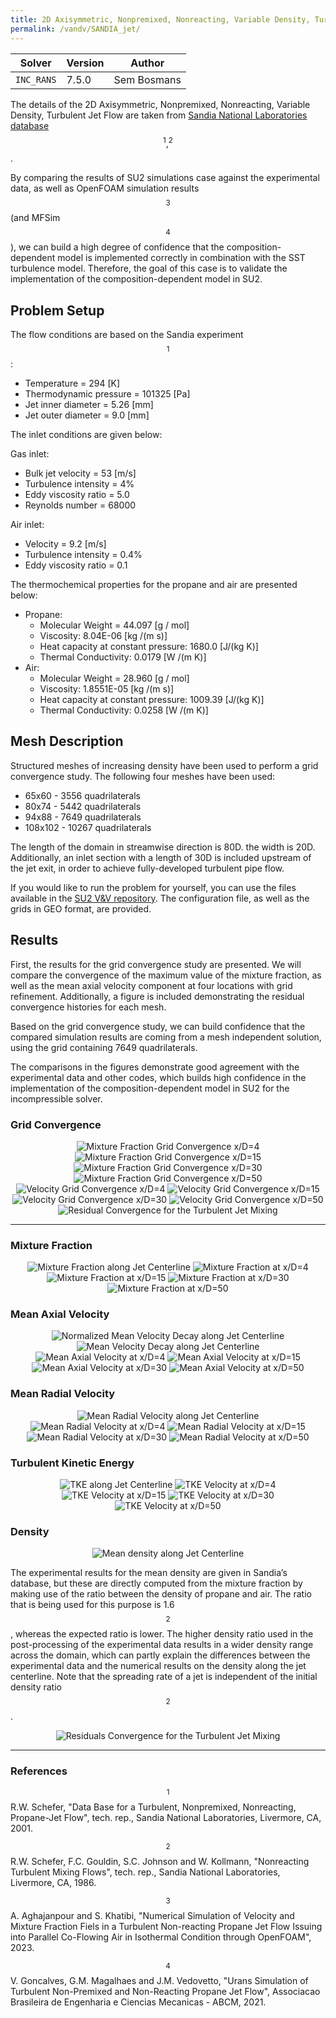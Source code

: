 ```yaml
---
title: 2D Axisymmetric, Nonpremixed, Nonreacting, Variable Density, Turbulent Jet Flow
permalink: /vandv/SANDIA_jet/
---
```


| Solver | Version | Author |
| --- | --- | --- |
| `INC_RANS` | 7.5.0 | Sem Bosmans |


The details of the 2D Axisymmetric, Nonpremixed, Nonreacting, Variable Density, Turbulent Jet Flow are taken from [Sandia National Laboratories database](https://tnfworkshop.org/data-archives/simplejet/propanejet/)$$^{1},^{2}$$.

By comparing the results of SU2 simulations case against the experimental data, as well as OpenFOAM simulation results $$^{3}$$ (and MFSim $$^{4}$$), we can build a high degree of confidence that the composition-dependent model is implemented correctly in combination with the SST turbulence model. Therefore, the goal of this case is to validate the implementation of the  composition-dependent model in SU2. 

## Problem Setup

The flow conditions are based on the Sandia experiment $$^{1}$$:

- Temperature = 294 [K]
- Thermodynamic pressure = 101325 [Pa]
- Jet inner diameter = 5.26 [mm]
- Jet outer diameter = 9.0 [mm]

The inlet conditions are given below:

Gas inlet:

- Bulk jet velocity = 53 [m/s]	
- Turbulence intensity = 4%
- Eddy viscosity ratio = 5.0
- Reynolds number = 68000

Air inlet:

- Velocity = 9.2 [m/s]
- Turbulence intensity = 0.4%
- Eddy viscosity ratio = 0.1 

The thermochemical properties for the propane and air are presented below:
* Propane:
    - Molecular Weight = 44.097 [g / mol]
    - Viscosity: 8.04E-06 [kg /(m s)]
    - Heat capacity at constant pressure: 1680.0 [J/(kg K)]
    - Thermal Conductivity: 0.0179 [W /(m K)]
* Air: 
    - Molecular Weight = 28.960 [g / mol]
    - Viscosity: 1.8551E-05 [kg /(m s)]
    - Heat capacity at constant pressure: 1009.39 [J/(kg K)]
    - Thermal Conductivity: 0.0258 [W /(m K)]

## Mesh Description

Structured meshes of increasing density have been used to perform a grid convergence study. The following four meshes have been used:

- 65x60 - 3556 quadrilaterals
- 80x74 - 5442 quadrilaterals
- 94x88 - 7649 quadrilaterals
- 108x102 - 10267 quadrilaterals

The length of the domain in streamwise direction is 80D. the width is 20D. Additionally, an inlet section with a length of 30D is included upstream of the jet exit, in order to achieve fully-developed turbulent pipe flow.

If you would like to run the problem for yourself, you can use the files available in the [SU2 V&V repository](https://github.com/su2code/VandV/tree/master/rans/SANDIA_jet). The configuration file, as well as the grids in GEO format, are provided. 

## Results

First, the results for the grid convergence study are presented. We will compare the convergence of the maximum value of the mixture fraction, as well as the mean axial velocity component at four locations with grid refinement. Additionally, a figure is included demonstrating the residual convergence histories for each mesh. 

Based on the grid convergence study, we can build confidence that the compared simulation results are coming from a mesh independent solution, using the grid containing 7649 quadrilaterals. 

The comparisons in the figures demonstrate good agreement with the experimental data and other codes, which builds high confidence in the implementation of the composition-dependent model in SU2 for the incompressible solver. 

### Grid Convergence

<p align="center">
<img src="/vandv_files/SANDIA_jet/images/Grid_convergence4.png" alt="Mixture Fraction Grid Convergence x/D=4" />
<img src="/vandv_files/SANDIA_jet/images/Grid_convergence15.png" alt="Mixture Fraction Grid Convergence x/D=15" />
<img src="/vandv_files/SANDIA_jet/images/Grid_convergence30.png" alt="Mixture Fraction Grid Convergence x/D=30" />
<img src="/vandv_files/SANDIA_jet/images/Grid_convergence50.png" alt="Mixture Fraction Grid Convergence x/D=50" />
<img src="/vandv_files/SANDIA_jet/images/Grid_convergenceU4.png" alt="Velocity Grid Convergence x/D=4" />
<img src="/vandv_files/SANDIA_jet/images/Grid_convergenceU15.png" alt="Velocity Grid Convergence x/D=15" />
<img src="/vandv_files/SANDIA_jet/images/Grid_convergenceU30.png" alt="Velocity Grid Convergence x/D=30" />
<img src="/vandv_files/SANDIA_jet/images/Grid_convergenceU50.png" alt="Velocity Grid Convergence x/D=50" />
<img src="/vandv_files/SANDIA_jet/images/Residual_convergence.png" alt="Residual Convergence for the Turbulent Jet Mixing" />
</p>

---

### Mixture Fraction

<p align="center">
<img src="/vandv_files/SANDIA_jet/images/YD0_f.png" alt="Mixture Fraction along Jet Centerline" />
<img src="/vandv_files/SANDIA_jet/images/XD04_f.png" alt="Mixture Fraction at x/D=4" />
<img src="/vandv_files/SANDIA_jet/images/XD15_f.png" alt="Mixture Fraction at x/D=15" />
<img src="/vandv_files/SANDIA_jet/images/XD30_f.png" alt="Mixture Fraction at x/D=30" />
<img src="/vandv_files/SANDIA_jet/images/XD50_f.png" alt="Mixture Fraction at x/D=50" />
</p>

### Mean Axial Velocity

<p align="center">
<img src="/vandv_files/SANDIA_jet/images/YD0_U_norm.png" alt="Normalized Mean Velocity Decay along Jet Centerline" />
<img src="/vandv_files/SANDIA_jet/images/YD0_U.png" alt="Mean Velocity Decay along Jet Centerline" />
<img src="/vandv_files/SANDIA_jet/images/XD04_U.png" alt="Mean Axial Velocity at x/D=4" />
<img src="/vandv_files/SANDIA_jet/images/XD15_U.png" alt="Mean Axial Velocity at x/D=15" />
<img src="/vandv_files/SANDIA_jet/images/XD30_U.png" alt="Mean Axial Velocity at x/D=30" />
<img src="/vandv_files/SANDIA_jet/images/XD50_U.png" alt="Mean Axial Velocity at x/D=50" />
</p>

### Mean Radial Velocity

<p align="center">
<img src="/vandv_files/SANDIA_jet/images/YD0_V.png" alt="Mean Radial Velocity along Jet Centerline" />
<img src="/vandv_files/SANDIA_jet/images/XD04_V.png" alt="Mean Radial Velocity at x/D=4" />
<img src="/vandv_files/SANDIA_jet/images/XD15_V.png" alt="Mean Radial Velocity at x/D=15" />
<img src="/vandv_files/SANDIA_jet/images/XD30_V.png" alt="Mean Radial Velocity at x/D=30" />
<img src="/vandv_files/SANDIA_jet/images/XD50_V.png" alt="Mean Radial Velocity at x/D=50" />
</p>

### Turbulent Kinetic Energy

<p align="center">
<img src="/vandv_files/SANDIA_jet/images/YD0_TKE.png" alt="TKE along Jet Centerline" />
<img src="/vandv_files/SANDIA_jet/images/XD04_TKE.png" alt="TKE Velocity at x/D=4" />
<img src="/vandv_files/SANDIA_jet/images/XD15_TKE.png" alt="TKE Velocity at x/D=15" />
<img src="/vandv_files/SANDIA_jet/images/XD30_TKE.png" alt="TKE Velocity at x/D=30" />
<img src="/vandv_files/SANDIA_jet/images/XD50_TKE.png" alt="TKE Velocity at x/D=50" />
</p>

### Density

<p align="center">
<img src="/vandv_files/SANDIA_jet/images/YD0_rho.png" alt="Mean density along Jet Centerline" />
</p>

The experimental results for the mean density are given in Sandia’s database, but these are directly computed from the mixture fraction by making use of the ratio between the density of propane and air. The ratio that is being used for this purpose is 1.6 $$^{2}$$, whereas the expected ratio is lower. The higher density ratio used in the post-processing of the experimental data results in a wider
density range across the domain, which can partly explain the differences between the experimental data and the numerical results on the density along the jet centerline. Note that the spreading rate of a jet is independent of the initial density ratio $$^{2}$$.

<p align="center">
<img src="/vandv_files/SANDIA_jet/images/Residuals_convergence.png" alt="Residuals Convergence for the Turbulent Jet Mixing" />
</p>

---

### References

$$^{1}$$ R.W. Schefer, "Data Base for a Turbulent, Nonpremixed, Nonreacting, Propane-Jet Flow", tech. rep., Sandia National Laboratories, Livermore, CA, 2001.

$$^{2}$$ R.W. Schefer, F.C. Gouldin, S.C. Johnson and W. Kollmann, "Nonreacting Turbulent Mixing Flows", tech. rep., Sandia National Laboratories, Livermore, CA, 1986.

$$^{3}$$ A. Aghajanpour and S. Khatibi, "Numerical Simulation of Velocity and Mixture Fraction Fiels in a Turbulent Non-reacting Propane Jet Flow Issuing into Parallel Co-Flowing Air in Isothermal Condition through OpenFOAM", 2023.

$$^{4}$$ V. Goncalves, G.M. Magalhaes and J.M. Vedovetto, "Urans Simulation of Turbulent Non-Premixed and Non-Reacting Propane Jet Flow", Associacao Brasileira de Engenharia e Ciencias Mecanicas - ABCM, 2021.
